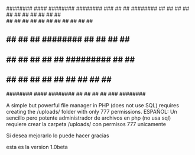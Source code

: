 ######## #### ########  ########     ###    ##     ## ######## 
     ##   ##  ##     ## ##     ##   ## ##   ##     ## ##       
    ##    ##  ##     ## ##     ##  ##   ##  ##     ## ##       
   ##     ##  ##     ## ########  ##     ## ##     ## ######   
  ##      ##  ##     ## ##   ##   #########  ##   ##  ##       
 ##       ##  ##     ## ##    ##  ##     ##   ## ##   ##       
######## #### ########  ##     ## ##     ##    ###    ########                                                                     


A simple but powerful file manager in PHP (does not use SQL) requires creating the /uploads/ folder with only 777 permissions.
ESPAÑOL:
Un sencillo pero potente administrador de archivos en php (no usa sql) requiere crear la carpeta /uploads/ con permisos 777 unicamente

Si desea mejorarlo lo puede hacer gracias

esta es la version 1.0beta
